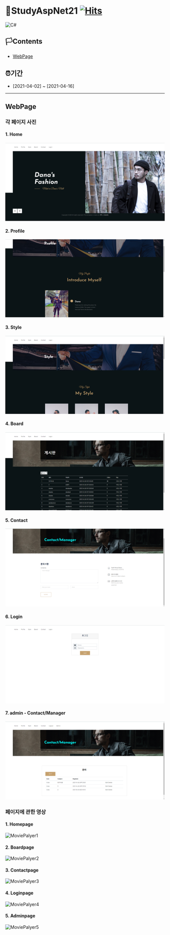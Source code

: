 # 🚩StudyAspNet21 [![Hits](https://hits.seeyoufarm.com/api/count/incr/badge.svg?url=https%3A%2F%2Fgithub.com%2Fgjbae1212%2Fhit-counter)](https://hits.seeyoufarm.com)                    

<img alt="C#" src="https://img.shields.io/badge/c%23%20-%23239120.svg?&style=for-the-badge&logo=c-sharp&logoColor=white"/>

## 🏳Contents
- [WebPage](#WebPage)

## ⏰기간
- [2021-04-02] ~ [2021-04-16]

--------------------------

## WebPage
### 각 페이지 사진
#### 1. Home
![Home](https://github.com/WhiteHair-H/StudyAspNet21/blob/main/PortFolio_Player%26Picture/Picture/MainPage.png "Home")

#### 2. Profile
![Profile](https://github.com/WhiteHair-H/StudyAspNet21/blob/main/PortFolio_Player%26Picture/Picture/ProfilePage.png "Profile")

#### 3. Style
![Style](https://github.com/WhiteHair-H/StudyAspNet21/blob/main/PortFolio_Player%26Picture/Picture/StylePage.png "Style")

#### 4. Board
![Board](https://github.com/WhiteHair-H/StudyAspNet21/blob/main/PortFolio_Player%26Picture/Picture/BoardPage.png "Board")

#### 5. Contact
![Contact](https://github.com/WhiteHair-H/StudyAspNet21/blob/main/PortFolio_Player%26Picture/Picture/ContactPage1.png "Contact")

#### 6. Login
![Login](https://github.com/WhiteHair-H/StudyAspNet21/blob/main/PortFolio_Player%26Picture/Picture/LoginPage.png "Login")

#### 7. admin - Contact/Manager
![admin](https://github.com/WhiteHair-H/StudyAspNet21/blob/main/PortFolio_Player%26Picture/Picture/ManagePage.png "admin")

### 페이지에 관한 영상
#### 1. Homepage
![MoviePalyer1](https://github.com/WhiteHair-H/StudyAspNet21/blob/main/PortFolio_Player%26Picture/Player/Homepage.gif "MoviePalyer1")

#### 2. Boardpage
![MoviePalyer2](https://github.com/WhiteHair-H/StudyAspNet21/blob/main/PortFolio_Player%26Picture/Player/Board.gif "MoviePalyer2")

#### 3. Contactpage
![MoviePalyer3](https://github.com/WhiteHair-H/StudyAspNet21/blob/main/PortFolio_Player%26Picture/Player/Contact.gif "MoviePalyer3")

#### 4. Loginpage
![MoviePalyer4](https://github.com/WhiteHair-H/StudyAspNet21/blob/main/PortFolio_Player%26Picture/Player/Login.gif "MoviePalyer4")

#### 5. Adminpage
![MoviePalyer5](https://github.com/WhiteHair-H/StudyAspNet21/blob/main/PortFolio_Player%26Picture/Player/Admin.gif "MoviePalyer5")
